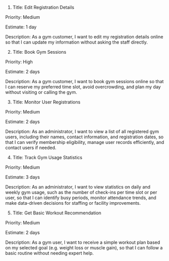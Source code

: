 1. Title: Edit Registration Details

Priority: Medium

Estimate: 1 day

Description: As a gym customer, I want to edit my registration details online so that I can update my information without asking the staff directly.


2. Title: Book Gym Sessions

Priority: High

Estimate: 2 days

Description: As a gym customer, I want to book gym sessions online so that I can reserve my preferred time slot, avoid overcrowding, and plan my day without visiting or calling the gym.


3. Title: Monitor User Registrations

Priority: Medium

Estimate: 2 days

Description: As an administrator, I want to view a list of all registered gym users, including their names, contact information, and registration dates, so that I can verify membership
eligibility, manage user records efficiently, and contact users if needed.


4. Title: Track Gym Usage Statistics

Priority: Medium

Estimate: 3 days

Description: As an administrator, I want to view statistics on daily and weekly gym usage, such as the number of check-ins per time slot or per user, so that I can identify busy periods, monitor attendance trends, and make data-driven decisions for staffing or facility improvements.


5. Title: Get Basic Workout Recommendation

Priority: Medium

Estimate: 2 days

Description: As a gym user, I want to receive a simple workout plan based on my selected goal (e.g. weight loss or muscle gain), so that I can follow a basic routine without needing expert help.
